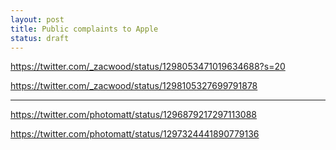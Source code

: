```yaml
---
layout: post
title: Public complaints to Apple
status: draft
---
```


https://twitter.com/_zacwood/status/1298053471019634688?s=20

https://twitter.com/_zacwood/status/1298105327699791878

---

https://twitter.com/photomatt/status/1296879217297113088

https://twitter.com/photomatt/status/1297324441890779136